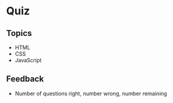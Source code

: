 # Quiz

## Topics
* HTML
* CSS
* JavaScript

## Feedback
* Number of questions right, number wrong, number remaining
